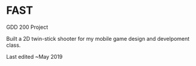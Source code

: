 # FAST
GDD 200 Project

Built a 2D twin-stick shooter for my mobile game design and develpoment class.

Last edited ~May 2019
